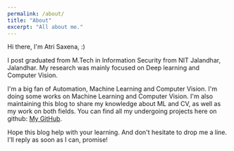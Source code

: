 ```yaml
---
permalink: /about/
title: "About"
excerpt: "All about me."
---
```


Hi there, I'm Atri Saxena, :)

I post graduated from M.Tech in Information Security from NIT Jalandhar, Jalandhar. My research was mainly focused on Deep learning and Computer Vision.

I'm a big fan of Automation, Machine Learning and Computer Vision. I'm doing some works on Machine Learning and Computer Vision. I'm also maintaining this blog to share my knowledge about ML and CV, as well as my work on both fields. You can find all my undergoing projects here on github: [My GitHub](https://github.com/atrisaxena).


Hope this blog help with your learning. And don't hesitate to drop me a line. I'll reply as soon as I can, promise!
